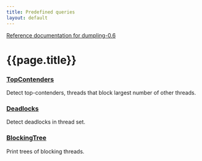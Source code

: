 ```yaml
---
title: Predefined queries
layout: default
---
```

[Reference documentation for dumpling-0.6](.)
# {{page.title}}
### [TopContenders](./apidocs/com/github/olivergondza/dumpling/query/TopContenders.html)
Detect top-contenders, threads that block largest number of other threads.
### [Deadlocks](./apidocs/com/github/olivergondza/dumpling/query/Deadlocks.html)
Detect deadlocks in thread set.
### [BlockingTree](./apidocs/com/github/olivergondza/dumpling/query/BlockingTree.html)
Print trees of blocking threads.
